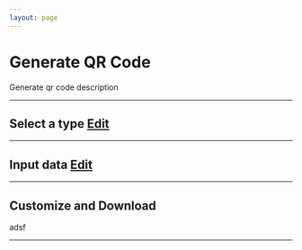 ```yaml
---
layout: page
---
```

<script setup>
import { ref, onMounted } from 'vue';
import SelectQRType from './components/SelectQRType.vue'
import InputQRDataPayment from './components/InputQRDataPayment.vue'

const step = ref(1);
const qrType = ref('');

function selectedQrType(type) {
    step.value = 2;
    qrType.value = type;
    console.log(type);
}

</script>

# Generate QR Code
Generate qr code description

---------------------------------------------------------------------
<h2>Select a type <a v-if="step > 1" class="w3-right w3-large vp-link" href="#" @click="step = 1;">Edit</a></h2>
<div :class="{'w3-hide': step != 1}">
<SelectQRType @selectedQrType="selectedQrType"/>
</div>

---------------------------------------------------------------------
<h2 :class="{'w3-disabled': step < 2}">Input data <a v-if="step > 2" href="#" class="w3-right w3-large vp-link" @click="step = 2">Edit</a></h2>
<div :class="{'w3-hide': step != 2}">
<InputQRDataPayment v-if="qrType=='payment'"/>
</div>

---------------------------------------------------------------------
<h2 :class="{'w3-disabled': step < 3}">Customize and Download</h2>
<div :class="{'w3-hide': step != 3}">
adsf
</div>

---------------------------------------------------------------------
